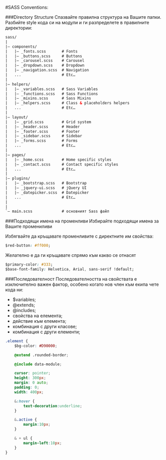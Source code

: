 #SASS Conventions:

###Directory Structure
Спазвайте правилна структура на Вашите папки. Разбийте style кода си на модули и ги разпределете в правилните директории:

```html
sass/ 
| 
|– components/ 
|   |– _fonts.scss       # Fonts
|   |– _buttons.scss     # Buttons
|   |– _carousel.scss    # Carousel
|   |– _dropdown.scss    # Dropdown 
|   |– _navigation.scss  # Navigation 
|   ...                  # Etc… 
| 
|– helpers/ 
|   |– _variables.scss   # Sass Variables 
|   |– _functions.scss   # Sass Functions 
|   |– _mixins.scss      # Sass Mixins 
|   |– _helpers.scss     # Class & placeholders helpers 
|   ...                  # Etc… 
| 
|– layout/ 
|   |– _grid.scss        # Grid system 
|   |– _header.scss      # Header 
|   |– _footer.scss      # Footer 
|   |– _sidebar.scss     # Sidebar 
|   |– _forms.scss       # Forms 
|   ...                  # Etc… 
| 
|– pages/ 
|   |– _home.scss        # Home specific styles 
|   |– _contact.scss     # Contact specific styles 
|   ...                  # Etc… 
| 
|– plugins/ 
|   |– _bootstrap.scss   # Bootstrap 
|   |– _jquery-ui.scss   # jQuery UI
|   |– _datepicker.scss  # Datepicker
|   ...                  # Etc… 
| 
| 
`– main.scss             # основният Sass файл 
```
###Подходящи имена на променливи
Избирайте подходящи имена за Вашите промениливи

Избягвайте да кръщавате променливите с директните им свойства:
```css
$red-button: #ff000;
```
Желателно е да ги кръщавате спрямо към какво се отнасят
```css
$primary-color: #333;
$base-font-family: Helvetica, Arial, sans-serif !default;
```
###Последователност
Последователността на свойствата е изключително важен фактор, особено когато нов член към екипа чете кода ни:
- $variables;
- @extends;
- @includes;
- свойства на елемента;
- действие към елемента;
- комбинация с други класове;
- комбинация с други елементи;

```css
.element {
    $bg-color: #D90000;

    @extend .rounded-border;

    @include data-module;

    cursor: pointer;
    height: 300px;
    margin: 0 auto;
    padding: 0;
    width: 400px;

    &:hover {
        text-decoration:underline;
    }

    &.active {
        margin:10px;
    }

    & + ul {
        margin-left:10px;
    }
}
```

